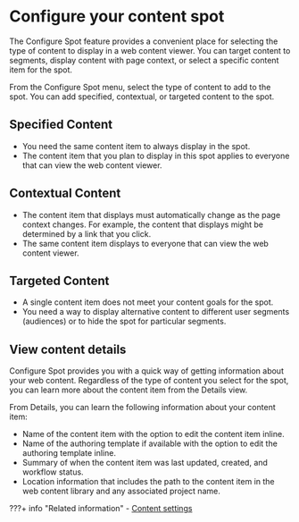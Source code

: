 # Configure your content spot

The Configure Spot feature provides a convenient place for selecting the type of content to display in a web content viewer. You can target content to segments, display content with page context, or select a specific content item for the spot.

From the Configure Spot menu, select the type of content to add to the spot. You can add specified, contextual, or targeted content to the spot.

## Specified Content

-   You need the same content item to always display in the spot.
-   The content item that you plan to display in this spot applies to everyone that can view the web content viewer.

## Contextual Content

-   The content item that displays must automatically change as the page context changes. For example, the content that displays might be determined by a link that you click.
-   The same content item displays to everyone that can view the web content viewer.

## Targeted Content

-   A single content item does not meet your content goals for the spot.
-   You need a way to display alternative content to different user segments \(audiences\) or to hide the spot for particular segments.

## View content details

Configure Spot provides you with a quick way of getting information about your web content. Regardless of the type of content you select for the spot, you can learn more about the content item from the Details view.

From Details, you can learn the following information about your content item:

-   Name of the content item with the option to edit the content item inline.
-   Name of the authoring template if available with the option to edit the authoring template inline.
-   Summary of when the content item was last updated, created, and workflow status.
-   Location information that includes the path to the content item in the web content library and any associated project name.

???+ info "Related information" 
    -   [Content settings](../../../manage_content/wcm_delivery/deliver_webcontent_on_dx/editing_wcm_viewer_setting/wcm_config_wcmviewer_hcontent.md)

